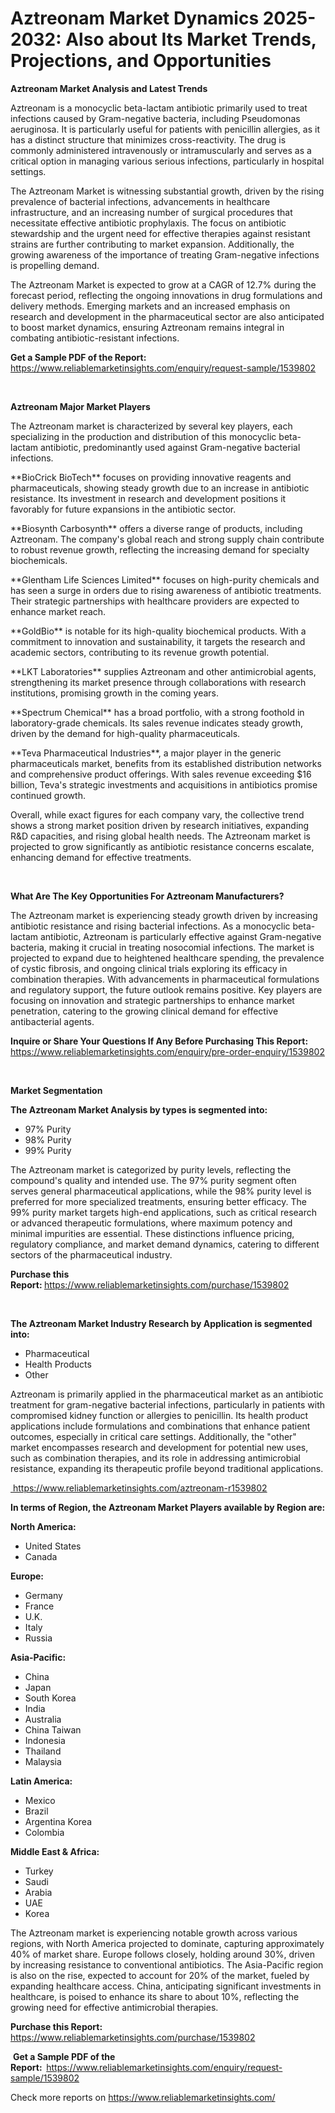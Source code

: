 <p><h1>Aztreonam Market Dynamics 2025-2032: Also about Its Market Trends, Projections, and Opportunities</h1></p><p><strong>Aztreonam Market Analysis and Latest Trends</strong></p>
<p><p>Aztreonam is a monocyclic beta-lactam antibiotic primarily used to treat infections caused by Gram-negative bacteria, including Pseudomonas aeruginosa. It is particularly useful for patients with penicillin allergies, as it has a distinct structure that minimizes cross-reactivity. The drug is commonly administered intravenously or intramuscularly and serves as a critical option in managing various serious infections, particularly in hospital settings.</p><p>The Aztreonam Market is witnessing substantial growth, driven by the rising prevalence of bacterial infections, advancements in healthcare infrastructure, and an increasing number of surgical procedures that necessitate effective antibiotic prophylaxis. The focus on antibiotic stewardship and the urgent need for effective therapies against resistant strains are further contributing to market expansion. Additionally, the growing awareness of the importance of treating Gram-negative infections is propelling demand.</p><p>The Aztreonam Market is expected to grow at a CAGR of 12.7% during the forecast period, reflecting the ongoing innovations in drug formulations and delivery methods. Emerging markets and an increased emphasis on research and development in the pharmaceutical sector are also anticipated to boost market dynamics, ensuring Aztreonam remains integral in combating antibiotic-resistant infections.</p></p>
<p><strong>Get a Sample PDF of the Report:&nbsp;</strong> <a href="https://www.reliablemarketinsights.com/enquiry/request-sample/1539802?utm_campaign=3036&utm_medium=2&utm_source=Github&utm_content=ia&utm_term=01042025&utm_id=aztreonam">https://www.reliablemarketinsights.com/enquiry/request-sample/1539802</a></p>
<p>&nbsp;</p>
<p><strong>Aztreonam Major Market Players</strong></p>
<p><p>The Aztreonam market is characterized by several key players, each specializing in the production and distribution of this monocyclic beta-lactam antibiotic, predominantly used against Gram-negative bacterial infections. </p><p>**BioCrick BioTech** focuses on providing innovative reagents and pharmaceuticals, showing steady growth due to an increase in antibiotic resistance. Its investment in research and development positions it favorably for future expansions in the antibiotic sector.</p><p>**Biosynth Carbosynth** offers a diverse range of products, including Aztreonam. The company's global reach and strong supply chain contribute to robust revenue growth, reflecting the increasing demand for specialty biochemicals.</p><p>**Glentham Life Sciences Limited** focuses on high-purity chemicals and has seen a surge in orders due to rising awareness of antibiotic treatments. Their strategic partnerships with healthcare providers are expected to enhance market reach.</p><p>**GoldBio** is notable for its high-quality biochemical products. With a commitment to innovation and sustainability, it targets the research and academic sectors, contributing to its revenue growth potential.</p><p>**LKT Laboratories** supplies Aztreonam and other antimicrobial agents, strengthening its market presence through collaborations with research institutions, promising growth in the coming years.</p><p>**Spectrum Chemical** has a broad portfolio, with a strong foothold in laboratory-grade chemicals. Its sales revenue indicates steady growth, driven by the demand for high-quality pharmaceuticals.</p><p>**Teva Pharmaceutical Industries**, a major player in the generic pharmaceuticals market, benefits from its established distribution networks and comprehensive product offerings. With sales revenue exceeding $16 billion, Teva's strategic investments and acquisitions in antibiotics promise continued growth.</p><p>Overall, while exact figures for each company vary, the collective trend shows a strong market position driven by research initiatives, expanding R&D capacities, and rising global health needs. The Aztreonam market is projected to grow significantly as antibiotic resistance concerns escalate, enhancing demand for effective treatments.</p></p>
<p>&nbsp;</p>
<p><strong>What Are The Key Opportunities For Aztreonam Manufacturers?</strong></p>
<p><p>The Aztreonam market is experiencing steady growth driven by increasing antibiotic resistance and rising bacterial infections. As a monocyclic beta-lactam antibiotic, Aztreonam is particularly effective against Gram-negative bacteria, making it crucial in treating nosocomial infections. The market is projected to expand due to heightened healthcare spending, the prevalence of cystic fibrosis, and ongoing clinical trials exploring its efficacy in combination therapies. With advancements in pharmaceutical formulations and regulatory support, the future outlook remains positive. Key players are focusing on innovation and strategic partnerships to enhance market penetration, catering to the growing clinical demand for effective antibacterial agents.</p></p>
<p><strong>Inquire or Share Your Questions If Any Before Purchasing This Report:</strong> <a href="https://www.reliablemarketinsights.com/enquiry/pre-order-enquiry/1539802?utm_campaign=3036&utm_medium=2&utm_source=Github&utm_content=ia&utm_term=01042025&utm_id=aztreonam">https://www.reliablemarketinsights.com/enquiry/pre-order-enquiry/1539802</a></p>
<p>&nbsp;</p>
<p><strong>Market Segmentation</strong></p>
<p><strong>The Aztreonam Market Analysis by types is segmented into:</strong></p>
<p><ul><li>97% Purity</li><li>98% Purity</li><li>99% Purity</li></ul></p>
<p><p>The Aztreonam market is categorized by purity levels, reflecting the compound's quality and intended use. The 97% purity segment often serves general pharmaceutical applications, while the 98% purity level is preferred for more specialized treatments, ensuring better efficacy. The 99% purity market targets high-end applications, such as critical research or advanced therapeutic formulations, where maximum potency and minimal impurities are essential. These distinctions influence pricing, regulatory compliance, and market demand dynamics, catering to different sectors of the pharmaceutical industry.</p></p>
<p><strong>Purchase this Report:&nbsp;</strong><a href="https://www.reliablemarketinsights.com/purchase/1539802?utm_campaign=3036&utm_medium=2&utm_source=Github&utm_content=ia&utm_term=01042025&utm_id=aztreonam">https://www.reliablemarketinsights.com/purchase/1539802</a></p>
<p>&nbsp;</p>
<p><strong>The Aztreonam Market Industry Research by Application is segmented into:</strong></p>
<p><ul><li>Pharmaceutical</li><li>Health Products</li><li>Other</li></ul></p>
<p><p>Aztreonam is primarily applied in the pharmaceutical market as an antibiotic treatment for gram-negative bacterial infections, particularly in patients with compromised kidney function or allergies to penicillin. Its health product applications include formulations and combinations that enhance patient outcomes, especially in critical care settings. Additionally, the "other" market encompasses research and development for potential new uses, such as combination therapies, and its role in addressing antimicrobial resistance, expanding its therapeutic profile beyond traditional applications.</p></p>
<p><a href="https://www.reliablemarketinsights.com/aztreonam-r1539802?utm_campaign=3036&utm_medium=2&utm_source=Github&utm_content=ia&utm_term=01042025&utm_id=aztreonam">&nbsp;https://www.reliablemarketinsights.com/aztreonam-r1539802</a></p>
<p><strong>In terms of Region, the Aztreonam Market Players available by Region are:</strong></p>
<p>
    <p> <strong> North America: </strong>
        <ul>
            <li>United States</li>
            <li>Canada</li>
        </ul>
        </p> 
    <p> <strong> Europe: </strong>
        <ul>
            <li>Germany</li>
            <li>France</li>
            <li>U.K.</li>
            <li>Italy</li>
            <li>Russia</li>
        </ul>
        </p> 
    <p> <strong> Asia-Pacific: </strong>
        <ul>
            <li>China</li>
            <li>Japan</li>
            <li>South Korea</li>
            <li>India</li>
            <li>Australia</li>
            <li>China Taiwan</li>
            <li>Indonesia</li>
            <li>Thailand</li>
            <li>Malaysia</li>
        </ul>
        </p> 
    <p> <strong> Latin America: </strong>
        <ul>
            <li>Mexico</li>
            <li>Brazil</li>
            <li>Argentina Korea</li>
            <li>Colombia</li>
        </ul>
        </p> 
    <p> <strong> Middle East & Africa: </strong>
        <ul>
            <li>Turkey</li>
            <li>Saudi</li>
            <li>Arabia</li>
            <li>UAE</li>
            <li>Korea</li>
        </ul>
    </p>
    </p>
<p><p>The Aztreonam market is experiencing notable growth across various regions, with North America projected to dominate, capturing approximately 40% of market share. Europe follows closely, holding around 30%, driven by increasing resistance to conventional antibiotics. The Asia-Pacific region is also on the rise, expected to account for 20% of the market, fueled by expanding healthcare access. China, anticipating significant investments in healthcare, is poised to enhance its share to about 10%, reflecting the growing need for effective antimicrobial therapies.</p></p>
<p><strong>Purchase this Report: </strong><a href="https://www.reliablemarketinsights.com/purchase/1539802?utm_campaign=3036&utm_medium=2&utm_source=Github&utm_content=ia&utm_term=01042025&utm_id=aztreonam">https://www.reliablemarketinsights.com/purchase/1539802</a></p>
<p>&nbsp;<strong>Get a Sample PDF of the Report:&nbsp;&nbsp;</strong><a href="https://www.reliablemarketinsights.com/enquiry/request-sample/1539802?utm_campaign=3036&utm_medium=2&utm_source=Github&utm_content=ia&utm_term=01042025&utm_id=aztreonam">https://www.reliablemarketinsights.com/enquiry/request-sample/1539802</a></p>
<p><strong></strong></p>
<p>Check more reports on <a href="https://www.reliablemarketinsights.com/?utm_campaign=3036&utm_medium=2&utm_source=Github&utm_content=ia&utm_term=01042025&utm_id=aztreonam">https://www.reliablemarketinsights.com/</a></p>